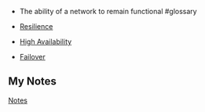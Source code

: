 - The ability of a network to remain functional #glossary

- [Resilience](resilience.md)
- [High Availability](high-availability.md)
- [Failover](failover.md)
## My Notes
[Notes](mynotes/network-resilience-notes.md)
